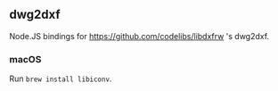 ## dwg2dxf

Node.JS bindings for https://github.com/codelibs/libdxfrw 's dwg2dxf.

### macOS

Run `brew install libiconv`.

